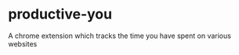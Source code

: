 productive-you
==============

A chrome extension which tracks the time you have spent on various websites